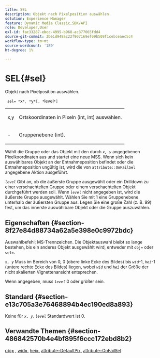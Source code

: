 ```yaml
---
title: SEL
description: Objekt nach Pixelposition auswählen.
solution: Experience Manager
feature: Dynamic Media Classic,SDK/API
role: Developer,User
exl-id: fac33287-ebcc-4995-b968-ac377065fdd4
source-git-commit: 3be1d948ac22f907169ef09b509f1cebceaec5c4
workflow-type: tm+mt
source-wordcount: '189'
ht-degree: 1%

---
```


# SEL{#sel}

Objekt nach Pixelposition auswählen.

` sel= *`x`*, *`y`*[, *`level`*]`

<table id="simpletable_247FF35D791C43D3AB433B8CF49F8C91"> 
 <tr class="strow"> 
  <td class="stentry"> <p> <span class="varname"> x,y </span> </p> </td> 
  <td class="stentry"> <p>Ortskoordinaten in Pixeln (int, int) auswählen. </p> </td> 
 </tr> 
 <tr class="strow"> 
  <td class="stentry"> <p> <span class="varname">-</span> </p> </td> 
  <td class="stentry"> <p>Gruppenebene (int). </p> </td> 
 </tr> 
</table>

Wählt die Gruppe oder das Objekt mit den durch *`x, y`* angegebenen Pixelkoordinaten aus und startet eine neue MSS. Wenn sich kein auswählbares Objekt an der Entnahmeposition befindet oder die Entnahmeposition ungültig ist, wird die von `attribute::OnFailSel` angegebene Aktion ausgeführt.

*`level`* Gibt an, ob die äußerste Gruppe ausgewählt oder ein Drilldown zu einer verschachtelten Gruppe oder einem verschachtelten Objekt durchgeführt werden soll. Wenn *`level`* nicht angegeben ist, wird die äußerste Gruppe ausgewählt. Wählen Sie mit 1 eine Gruppenebene unterhalb der äußersten Gruppe aus. Legen Sie eine große Zahl (z. B. 99) fest, um das innerste auswählbare Objekt oder die Gruppe auszuwählen.

## Eigenschaften {#section-8f27e84d88734a62a5e398e0c9972bdc}

Auswahlbefehl; MS-Trennzeichen. Die Objektauswahl bleibt so lange bestehen, bis ein anderes Objekt ausgewählt wird, entweder mit `obj=` oder `sel=`.

*`x, y`* Muss im Bereich von 0, 0 (obere linke Ecke des Bildes) bis *`wid`*-1, *`hei`*-1 (untere rechte Ecke des Bildes) liegen, wobei *`wid`* und *`hei`* der Größe der nicht skalierten Vignettenansicht entsprechen.

Wenn angegeben, muss *`level`* 0 oder größer sein.

## Standard {#section-e13c705a3e76468894b4ec190ed8a893}

Keine für *`x, y`*. *`level`* Standardwert ist 0.

## Verwandte Themen {#section-486842570b4e4bf895f6ccc172ebd8b2}

[obj=](../../../../../ir-api/http-protocol/image-rendering-api-ref/c-ir-http-protocol-ref/c-ir-http-protocol-command-reference/r-ir-obj.md#reference-31e7dac7931b4e0eb3c7589f120a1e6a) , [wid=](../../../../../ir-api/http-protocol/image-rendering-api-ref/c-ir-http-protocol-ref/c-ir-http-protocol-command-reference/r-ir-wid.md#reference-b7e691b0624941168c94b2749ae233ec), [hei=](../../../../../ir-api/http-protocol/image-rendering-api-ref/c-ir-http-protocol-ref/c-ir-http-protocol-command-reference/r-ir-hei.md#reference-1c08f60365a94417a39867c09cac5478), [attribute::DefaultPix](../../../../../ir-api/material-cat/image-rendering-api-ref/c-ir-material-catalog/c-ir-attributes-reference/r-ir-defaultpix.md#reference-102c98f9b5d24d2aaaeb756653fb0e6f), [attribute::OnFailSel](../../../../../ir-api/material-cat/image-rendering-api-ref/c-ir-material-catalog/c-ir-attributes-reference/r-ir-onfailsel.md#reference-f95e4a4a3c02412b87a2b0acca8a5513)
